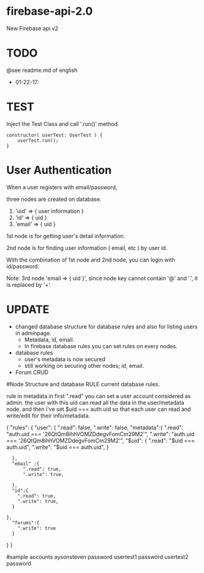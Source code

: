 # firebase-api-2.0
New Firebase api v2

# TODO
@see readme.md of english

 * 01-22-17:  


# TEST

Inject the Test Class and call '.run()' method.

````
constructor( userTest: UserTest ) {
    userTest.run();
}
````



# User Authentication


When a user registers with email/password,

three nodes are created on database.


1. 'uid' => { user information }
2. 'id' => { uid }
3. 'email' => { uid }

1st node is for getting user's detail information.

2nd node is for finding user information ( email, etc ) by user id.

With the combination of 1st node and 2nd node, you can login with id/password.

Note: 3rd node 'email => { uid }', since node key cannot contain '@' and '.', it is replaced by '+'.



# UPDATE
   * changed database structure for database rules and also for listing users in adminpage.
       * Metadata, id, email.
       * In firebase database rules you can set rules on every nodes. 
   * database rules
       * user's metadata is now secured 
       * still working on securing other nodes; id, email.
   * Forum CRUD


#Node Structure and database RULE
current database rules.

rule in metadata in first ".read" you can set a user account considered as admin.
the user with this uid can read all the data in the user/metadata node.
and then i've set $uid === auth.uid so that each user can read and write/edit for their info/metadata.


{
  "rules": {
    "user": {
			".read": false,
      ".write": false,
      "metadata":{
        ".read": "auth.uid === '26QtQm8ihhVOMZDdegvFomCm29M2'",
        ".write": "auth.uid === '26QtQm8ihhVOMZDdegvFomCm29M2'",
        "$uid": {
          ".read": "$uid === auth.uid",
          ".write": "$uid === auth.uid",
        }
          
      },
      "email" :{
          ".read": true,
          ".write": true,
        
      },
      "id":{
        ".read": true,
        ".write": true,
      }

    },
      "forums":{
        ".write": true
      }
  }
}





#sample accounts
 aysonsteven
 password
 usertest1
 password
 usertest2
 password
 






